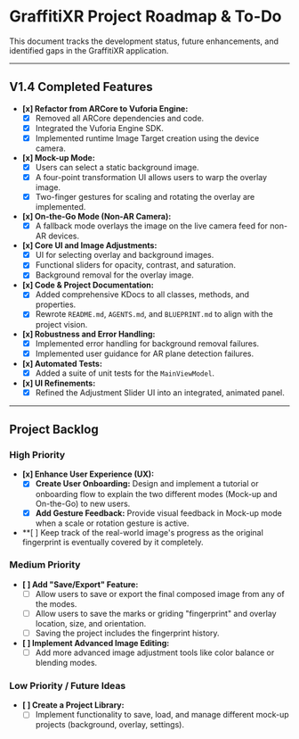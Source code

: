 # GraffitiXR Project Roadmap & To-Do

This document tracks the development status, future enhancements, and identified gaps in the GraffitiXR application.

---

## **V1.4 Completed Features**

-   **[x] Refactor from ARCore to Vuforia Engine:**
    -   [x] Removed all ARCore dependencies and code.
    -   [x] Integrated the Vuforia Engine SDK.
    -   [x] Implemented runtime Image Target creation using the device camera.
-   **[x] Mock-up Mode:**
    -   [x] Users can select a static background image.
    -   [x] A four-point transformation UI allows users to warp the overlay image.
    -   [x] Two-finger gestures for scaling and rotating the overlay are implemented.
-   **[x] On-the-Go Mode (Non-AR Camera):**
    -   [x] A fallback mode overlays the image on the live camera feed for non-AR devices.
-   **[x] Core UI and Image Adjustments:**
    -   [x] UI for selecting overlay and background images.
    -   [x] Functional sliders for opacity, contrast, and saturation.
    -   [x] Background removal for the overlay image.
-   **[x] Code & Project Documentation:**
    -   [x] Added comprehensive KDocs to all classes, methods, and properties.
    -   [x] Rewrote `README.md`, `AGENTS.md`, and `BLUEPRINT.md` to align with the project vision.
-   **[x] Robustness and Error Handling:**
    -   [x] Implemented error handling for background removal failures.
    -   [x] Implemented user guidance for AR plane detection failures.
-   **[x] Automated Tests:**
    -   [x] Added a suite of unit tests for the `MainViewModel`.
-   **[x] UI Refinements:**
     -   [x] Refined the Adjustment Slider UI into an integrated, animated panel.

---

## **Project Backlog**

### **High Priority**

-   **[x] Enhance User Experience (UX):**
    -   [x] **Create User Onboarding:** Design and implement a tutorial or onboarding flow to explain the two different modes (Mock-up and On-the-Go) to new users.
    -   [x] **Add Gesture Feedback:** Provide visual feedback in Mock-up mode when a scale or rotation gesture is active.
-   **[ ] Keep track of the real-world image's progress as the original fingerprint is eventually covered by it completely.

### **Medium Priority**

-   **[ ] Add "Save/Export" Feature:**
    -   [ ] Allow users to save or export the final composed image from any of the modes.
    -   [ ] Allow users to save the marks or griding "fingerprint" and overlay location, size, and orientation.
    -   [ ] Saving the project includes the fingerprint history.
-   **[ ] Implement Advanced Image Editing:**
    -   [ ] Add more advanced image adjustment tools like color balance or blending modes.

### **Low Priority / Future Ideas**
-   **[ ] Create a Project Library:**
    -   [ ] Implement functionality to save, load, and manage different mock-up projects (background, overlay, settings).
